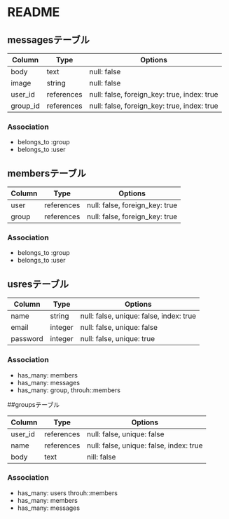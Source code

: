 # README


## messagesテーブル

|Column|Type|Options|
|------|----|-------|
|body|text|null: false|
|image|string|null: false|
|user_id|references|null: false, foreign_key: true, index: true|
|group_id|references|null: false, foreign_key: true, index: true|

### Association
- belongs_to :group
- belongs_to :user



## membersテーブル

|Column|Type|Options|
|------|----|-------|
|user|references|null: false, foreign_key: true|
|group|references|null: false, foreign_key: true|

### Association
- belongs_to :group
- belongs_to :user




## usresテーブル

|Column|Type|Options|
|------|----|-------|
|name|string|null: false, unique: false, index: true|
|email|integer|null: false, unique: false|
|password|integer|null: false, unique: true|

### Association
- has_many: members
- has_many: messages
- has_many: group, throuh::members



##groupsテーブル

|Column|Type|Options|
|------|----|-------|
|user_id|references|null: false, unique: false|
|name|references|null: false, unique: false, index: true|
|body|text|nill: false|

### Association
- has_many: users throuh::members
- has_many: members
- has_many: messages










